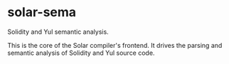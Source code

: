 # solar-sema

Solidity and Yul semantic analysis.

This is the core of the Solar compiler's frontend.
It drives the parsing and semantic analysis of Solidity and Yul source code.
